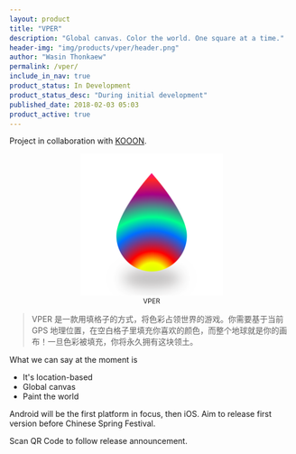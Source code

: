 ```yaml
---
layout: product
title: "VPER"
description: "Global canvas. Color the world. One square at a time."
header-img: "img/products/vper/header.png"
author: "Wasin Thonkaew"
permalink: /vper/
include_in_nav: true
product_status: In Development
product_status_desc: "During initial development"
published_date: 2018-02-03 05:03
product_active: true
---
```


Project in collaboration with <a href="#">KOOON</a>.

<center>
  <img alt="VPER logo" src="/img/products/vper/vpericon.png" width="50%">
  <sub style="display:block;">VPER</sub>
</center>

> VPER 是一款用填格子的方式，将色彩占领世界的游戏。你需要基于当前 GPS 地理位置，在空白格子里填充你喜欢的颜色，而整个地球就是你的画布！一旦色彩被填充，你将永久拥有这块领土。

What we can say at the moment is

* It's location-based
* Global canvas
* Paint the world

Android will be the first platform in focus, then iOS.
Aim to release first version before Chinese Spring Festival.

Scan QR Code to follow release announcement.